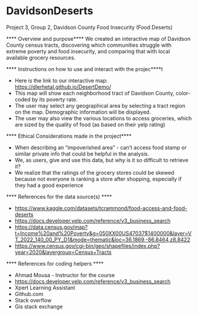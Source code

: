 # DavidsonDeserts
Project 3, Group 2, Davidson County Food Insecurity (Food Deserts)

**** Overview and  purpose**** 
We created an interactive map of Davidson County census tracts, discovering which communities struggle with extreme poverty and food insecurity, and comparing that with local available grocery resources.

**** Instructions on how to use and interact with the projec****t
* Here is the link to our interactive map: https://dlerhetal.github.io/DesertDemo/
* This map will show each neighborhood tract of Davidson County, color-coded by its poverty rate.
* The user may select any geographical area by selecting a tract region on the map. Demographic information will be displayed.
* The user may also view the various locations to access groceries, which are sized by the quality of food (as based on their yelp rating)

**** Ethical Considerations made in the project****
* When describing an “impoverished area”  - can’t access food stamp or similar private info that could be helpful in the analysis.
* We, as users, give and use this data, but why is it so difficult to retrieve it?
* We realize that the ratings of the grocery stores could be skewed because not everyone is ranking a store after shopping, especially if they had a good experience 

**** References for the data source(s) ****
* https://www.kaggle.com/datasets/tcrammond/food-access-and-food-deserts
* https://docs.developer.yelp.com/reference/v3_business_search
* https://data.census.gov/map?t=Income%20and%20Poverty&g=050XX00US47037$1400000&layer=VT_2022_140_00_PY_D1&mode=thematic&loc=36.1869,-86.8464,z8.8422
* https://www.census.gov/cgi-bin/geo/shapefiles/index.php?year=2020&layergroup=Census+Tracts

**** References for coding helpers ****
* Ahmad Mousa - Instructor for the course
* https://docs.developer.yelp.com/reference/v3_business_search
* Xpert Learning Assistant
* Github.com
* Stack overflow
* Gis stack exchange
